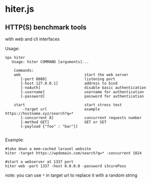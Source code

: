 # hiter.js
## HTTP(S) benchmark tools


with web and cli interfaces

Usage:
```shell
npx hiter
   Usage: hiter COMMAND [arguments]...
    
    Commands:
    web                             start the web server
       [-port 8080]                 listening port
       [-host 127.0.0.1]            address to bind       
       [-noAuth]                    disable basic authentication
       [-username]                  username for authentication
       [-password]                  password for authentication
       
    start                           start stress test
        -target url                 example https://hostname.xyz/search?q=*
       [-concurrent 8]              cuncurrent requests number
       [-method GET]                GET or SET          
       [-payload {"foo" : "bar"}]   
    

```

Example:
```shell
#take down a mem-cached laravel website  
hiter -target https://wpdomain.com/search?q=* -concurrent 1024

#start a webserver at 1337 port
hiter web -port 1337 -host 0.0.0.0 -password s3curePass
```
note: you can use `*` in target url to replace it with a random string

